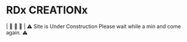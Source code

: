 # RDx CREATIONx


| :construction: :construction: :construction: |
:warning: Site is Under Construction Please wait while a min and come again. :warning:
